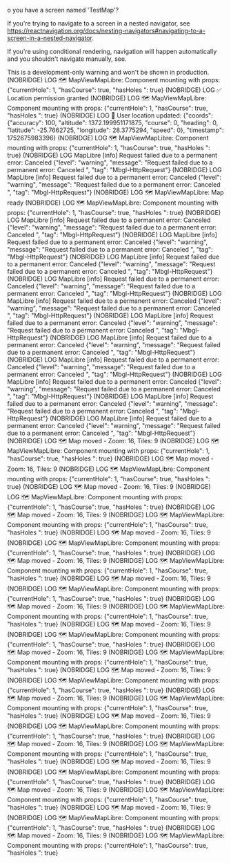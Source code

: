 o you have a screen named 'TestMap'?

If you're trying to navigate to a screen in a nested navigator, see https://reactnavigation.org/docs/nesting-navigators#navigating-to-a-screen-in-a-nested-navigator.

If you're using conditional rendering, navigation will happen automatically and you shouldn't navigate manually, see.

This is a development-only warning and won't be shown in production.
(NOBRIDGE) LOG 🗺️ MapViewMapLibre: Component mounting with props: {"currentHole": 1, "hasCourse": true, "hasHoles ": true}
(NOBRIDGE) LOG ✅ Location permission granted
(NOBRIDGE) LOG 🗺️ MapViewMapLibre: Component mounting with props: {"currentHole": 1, "hasCourse": true, "hasHoles ": true}
(NOBRIDGE) LOG 📍 User location updated: {"coords": {"accuracy": 100, "altitude": 1372.199951171875, "course": 0, "heading": 0, "latitude": -25.7662725, "longitude": 28.3775294, "speed": 0}, "timestamp": 1752675983396}
(NOBRIDGE) LOG 🗺️ MapViewMapLibre: Component mounting with props: {"currentHole": 1, "hasCourse": true, "hasHoles ": true}
(NOBRIDGE) LOG MapLibre [info] Request failed due to a permanent error: Canceled {"level": "warning", "message": "Request failed due to a permanent error: Canceled ", "tag": "Mbgl-HttpRequest"}
(NOBRIDGE) LOG MapLibre [info] Request failed due to a permanent error: Canceled {"level": "warning", "message": "Request failed due to a permanent error: Canceled ", "tag": "Mbgl-HttpRequest"}
(NOBRIDGE) LOG 🗺️ MapViewMapLibre: Map ready
(NOBRIDGE) LOG 🗺️ MapViewMapLibre: Component mounting with props: {"currentHole": 1, "hasCourse": true, "hasHoles ": true}
(NOBRIDGE) LOG MapLibre [info] Request failed due to a permanent error: Canceled {"level": "warning", "message": "Request failed due to a permanent error: Canceled ", "tag": "Mbgl-HttpRequest"}
(NOBRIDGE) LOG MapLibre [info] Request failed due to a permanent error: Canceled {"level": "warning", "message": "Request failed due to a permanent error: Canceled ", "tag": "Mbgl-HttpRequest"}
(NOBRIDGE) LOG MapLibre [info] Request failed due to a permanent error: Canceled {"level": "warning", "message": "Request failed due to a permanent error: Canceled ", "tag": "Mbgl-HttpRequest"}
(NOBRIDGE) LOG MapLibre [info] Request failed due to a permanent error: Canceled {"level": "warning", "message": "Request failed due to a permanent error: Canceled ", "tag": "Mbgl-HttpRequest"}
(NOBRIDGE) LOG MapLibre [info] Request failed due to a permanent error: Canceled {"level": "warning", "message": "Request failed due to a permanent error: Canceled ", "tag": "Mbgl-HttpRequest"}
(NOBRIDGE) LOG MapLibre [info] Request failed due to a permanent error: Canceled {"level": "warning", "message": "Request failed due to a permanent error: Canceled ", "tag": "Mbgl-HttpRequest"}
(NOBRIDGE) LOG MapLibre [info] Request failed due to a permanent error: Canceled {"level": "warning", "message": "Request failed due to a permanent error: Canceled ", "tag": "Mbgl-HttpRequest"}
(NOBRIDGE) LOG MapLibre [info] Request failed due to a permanent error: Canceled {"level": "warning", "message": "Request failed due to a permanent error: Canceled ", "tag": "Mbgl-HttpRequest"}
(NOBRIDGE) LOG MapLibre [info] Request failed due to a permanent error: Canceled {"level": "warning", "message": "Request failed due to a permanent error: Canceled ", "tag": "Mbgl-HttpRequest"}
(NOBRIDGE) LOG MapLibre [info] Request failed due to a permanent error: Canceled {"level": "warning", "message": "Request failed due to a permanent error: Canceled ", "tag": "Mbgl-HttpRequest"}
(NOBRIDGE) LOG MapLibre [info] Request failed due to a permanent error: Canceled {"level": "warning", "message": "Request failed due to a permanent error: Canceled ", "tag": "Mbgl-HttpRequest"}
(NOBRIDGE) LOG 🗺️ Map moved - Zoom: 16, Tiles: 9
(NOBRIDGE) LOG 🗺️ MapViewMapLibre: Component mounting with props: {"currentHole": 1, "hasCourse": true, "hasHoles ": true}
(NOBRIDGE) LOG 🗺️ Map moved - Zoom: 16, Tiles: 9
(NOBRIDGE) LOG 🗺️ MapViewMapLibre: Component mounting with props: {"currentHole": 1, "hasCourse": true, "hasHoles ": true}
(NOBRIDGE) LOG 🗺️ Map moved - Zoom: 16, Tiles: 9
(NOBRIDGE) LOG 🗺️ MapViewMapLibre: Component mounting with props: {"currentHole": 1, "hasCourse": true, "hasHoles ": true}
(NOBRIDGE) LOG 🗺️ Map moved - Zoom: 16, Tiles: 9
(NOBRIDGE) LOG 🗺️ MapViewMapLibre: Component mounting with props: {"currentHole": 1, "hasCourse": true, "hasHoles ": true}
(NOBRIDGE) LOG 🗺️ Map moved - Zoom: 16, Tiles: 9
(NOBRIDGE) LOG 🗺️ MapViewMapLibre: Component mounting with props: {"currentHole": 1, "hasCourse": true, "hasHoles ": true}
(NOBRIDGE) LOG 🗺️ Map moved - Zoom: 16, Tiles: 9
(NOBRIDGE) LOG 🗺️ MapViewMapLibre: Component mounting with props: {"currentHole": 1, "hasCourse": true, "hasHoles ": true}
(NOBRIDGE) LOG 🗺️ Map moved - Zoom: 16, Tiles: 9
(NOBRIDGE) LOG 🗺️ MapViewMapLibre: Component mounting with props: {"currentHole": 1, "hasCourse": true, "hasHoles ": true}
(NOBRIDGE) LOG 🗺️ Map moved - Zoom: 16, Tiles: 9
(NOBRIDGE) LOG 🗺️ MapViewMapLibre: Component mounting with props: {"currentHole": 1, "hasCourse": true, "hasHoles ": true}
(NOBRIDGE) LOG 🗺️ Map moved - Zoom: 16, Tiles: 9
(NOBRIDGE) LOG 🗺️ MapViewMapLibre: Component mounting with props: {"currentHole": 1, "hasCourse": true, "hasHoles ": true}
(NOBRIDGE) LOG 🗺️ Map moved - Zoom: 16, Tiles: 9
(NOBRIDGE) LOG 🗺️ MapViewMapLibre: Component mounting with props: {"currentHole": 1, "hasCourse": true, "hasHoles ": true}
(NOBRIDGE) LOG 🗺️ Map moved - Zoom: 16, Tiles: 9
(NOBRIDGE) LOG 🗺️ MapViewMapLibre: Component mounting with props: {"currentHole": 1, "hasCourse": true, "hasHoles ": true}
(NOBRIDGE) LOG 🗺️ Map moved - Zoom: 16, Tiles: 9
(NOBRIDGE) LOG 🗺️ MapViewMapLibre: Component mounting with props: {"currentHole": 1, "hasCourse": true, "hasHoles ": true}
(NOBRIDGE) LOG 🗺️ Map moved - Zoom: 16, Tiles: 9
(NOBRIDGE) LOG 🗺️ MapViewMapLibre: Component mounting with props: {"currentHole": 1, "hasCourse": true, "hasHoles ": true}
(NOBRIDGE) LOG 🗺️ Map moved - Zoom: 16, Tiles: 9
(NOBRIDGE) LOG 🗺️ MapViewMapLibre: Component mounting with props: {"currentHole": 1, "hasCourse": true, "hasHoles ": true}
(NOBRIDGE) LOG 🗺️ Map moved - Zoom: 16, Tiles: 9
(NOBRIDGE) LOG 🗺️ MapViewMapLibre: Component mounting with props: {"currentHole": 1, "hasCourse": true, "hasHoles ": true}
(NOBRIDGE) LOG 🗺️ Map moved - Zoom: 16, Tiles: 9
(NOBRIDGE) LOG 🗺️ MapViewMapLibre: Component mounting with props: {"currentHole": 1, "hasCourse": true, "hasHoles ": true}
(NOBRIDGE) LOG 🗺️ Map moved - Zoom: 16, Tiles: 9
(NOBRIDGE) LOG 🗺️ MapViewMapLibre: Component mounting with props: {"currentHole": 1, "hasCourse": true, "hasHoles ": true}
(NOBRIDGE) LOG 🗺️ Map moved - Zoom: 16, Tiles: 9
(NOBRIDGE) LOG 🗺️ MapViewMapLibre: Component mounting with props: {"currentHole": 1, "hasCourse": true, "hasHoles ": true}
